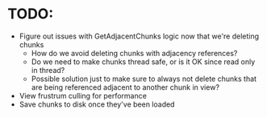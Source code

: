 # TODO:

- Figure out issues with GetAdjacentChunks logic now that we're deleting chunks
	- How do we avoid deleting chunks with adjacency references?
	- Do we need to make chunks thread safe, or is it OK since read only in thread?
	- Possible solution just to make sure to always not delete chunks that are being referenced adjacent to another chunk in view?
- View frustrum culling for performance
- Save chunks to disk once they've been loaded
